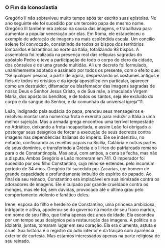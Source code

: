 ### O Fim da Iconoclastia 

Gregório II não sobreviveu muito tempo após ter escrito suas epístolas. No ano seguinte ele foi sucedido por um terceiro papa de mesmo nome. Gregório III também era zeloso na causa das imagens, e trabalhava para aumentar a popular veneração por elas. Em Roma, ele estabeleceu o exemplo de adoração de imagens na mais esplêndida escala. Um concílio solene foi convocado, consistindo de todos os bispos dos territórios lombardos e bizantinos ao norte da Itália, totalizando 93 bispos. A assembleia foi realizada na presença real das relíquias sagradas do apóstolo Pedro e teve a participação de todo o corpo do clero da cidade, dos cônsules e de uma grande multidão. Ali um decreto foi formulado, unanimemente adotado e assinado por todos os presente, com o efeito que: “Se qualquer pessoa, a partir de agora, desprezando os costumes antigos e fiéis de todos os cristãos e da igreja apostólica em particular, aparecer como um destruidor, difamador ou blasfemador das imagens sagradas de nosso Deus e Senhor Jesus Cristo, e de Sua mãe, a imaculada Virgem Maria, dos apóstolos benditos, e de todos os santos, seja ele excluído do corpo e do sangue do Senhor, e da comunhão da universal igreja”11.

Leão, indignado pela audácia do papa, prendeu seus mensageiros e resolveu montar uma numerosa frota e exército para reduzir a Itália a uma melhor sujeição. Mas a armada grega encontrou uma terrível tempestade no Adriático, deixando a frota incapacitada, e assim Leão foi obrigado a postergar seus desígnios de forçar a execução de seus decretos contra imagens nas dependências italianas do império. Ele se indenizou, no entanto, confiscando as receitas papais na Sicília, Calábria e outras partes de seus domínios, e transferindo a Grécia e o Ilírico do patriarcado romano para o de Constantinopla. Mas aqui, com ambos, a cena se fecha, mas não a disputa. Ambos Gregório e Leão morreram em 741\. O imperador foi sucedido por seu filho Constantino, cujo reino se estendeu pelo incomum período de 34 anos. Gregório foi sucedido por Zacarias, um homem de grande capacidade e profundamente imbuído do espírito do papado. Ao final de seu reinado, Constantino era implacável em sua inimizade contra os adoradores de imagens. Ele é culpado por grande crueldade contra os monges, mas ele foi, sem dúvidas, provocado até o último grau pelo comportamento violento e fanático deles.

Irene, esposa do filho e herdeiro de Constantino, uma princesa ambiciosa, intrigante e altiva, apoderou-se do governo na morte de seu fraco marido, em nome de seu filho, que tinha apenas dez anos de idade. Ela escondeu por um tempo seus desígnios pela restauração das imagens. A política e a idolatria, juntas, tomaram lugar em seu coração. Ela era ciumenta, astuta e cruel. Sua história é o registro do ódio interior e da traição com aparência exterior de cortesia. Mas estamos interessados apenas na parte religiosa de seu reinado.